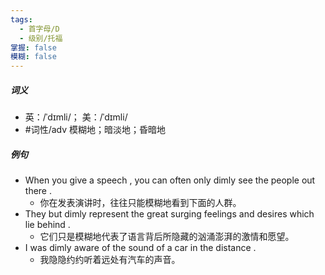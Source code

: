 ```yaml
---
tags:
  - 首字母/D
  - 级别/托福
掌握: false
模糊: false
---
```

##### 词义
- 英：/ˈdɪmli/； 美：/ˈdɪmli/
- #词性/adv  模糊地；暗淡地；昏暗地
##### 例句
- When you give a speech , you can often only dimly see the people out there .
	- 你在发表演讲时，往往只能模糊地看到下面的人群。
- They but dimly represent the great surging feelings and desires which lie behind .
	- 它们只是模糊地代表了语言背后所隐藏的汹涌澎湃的激情和愿望。
- I was dimly aware of the sound of a car in the distance .
	- 我隐隐约约听着远处有汽车的声音。
